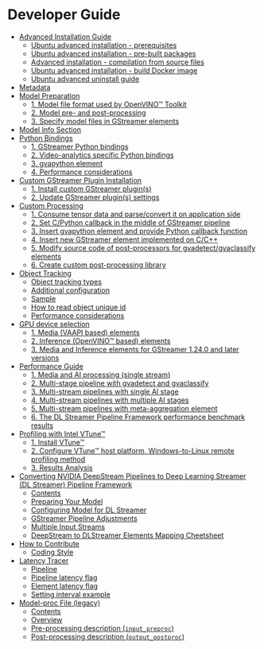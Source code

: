 # Developer Guide

- [Advanced Installation Guide](./advanced_install/advanced_install_guide_index.md)
  - [Ubuntu advanced installation - prerequisites](./advanced_install/advanced_install_guide_prerequisites.md)
  - [Ubuntu advanced installation - pre-built packages](./advanced_install/advanced_install_guide_prebuilt.md)
  - [Advanced installation - compilation from source files](./advanced_install/advanced_install_guide_compilation.md)
  - [Ubuntu advanced installation - build Docker image](./advanced_install/advanced_build_docker_image.md)
  - [Ubuntu advanced uninstall guide](./advanced_install/advanced_uninstall_guide.md)
- [Metadata](./metadata.md)
- [Model Preparation](./model_preparation.md)
  - [1. Model file format used by OpenVINO™ Toolkit](./model_preparation.md#1-model-file-format-used-by-openvino-toolkit)
  - [2. Model pre- and post-processing](./model_preparation.md#2-model-pre--and-post-processing)
  - [3. Specify model files in GStreamer elements](./model_preparation.md#3-specify-model-files-in-gstreamer-elements)
- [Model Info Section](./model_info_xml.md)
- [Python Bindings](./python_bindings.md)
  - [1. GStreamer Python bindings](./python_bindings.md#1-gstreamer-python-bindings)
  - [2. Video-analytics specific Python bindings](./python_bindings.md#2-video-analytics-specific-python-bindings)
  - [3. gvapython element](./python_bindings.md#3-gvapython-element)
  - [4. Performance considerations](./python_bindings.md#4-performance-considerations)
- [Custom GStreamer Plugin Installation](./custom_plugin_installation.md)
  - [1. Install custom GStreamer plugin(s)](./custom_plugin_installation.md#1-install-custom-gstreamer-plugins)
  - [2. Update GStreamer plugin(s) settings](./custom_plugin_installation.md#2-update-gstreamer-plugins-settings)
- [Custom Processing](./custom_processing.md)
  - [1. Consume tensor data and parse/convert it on application side](./custom_processing.md#1-consume-tensor-data-and-parseconvert-it-on-application-side)
  - [2. Set C/Python callback in the middle of GStreamer pipeline](./custom_processing.md#2-set-cpython-callback-in-the-middle-of-gstreamer-pipeline)
  - [3. Insert gvapython element and provide Python callback function](./custom_processing.md#3-insert-gvapython-element-and-provide-python-callback-function)
  - [4. Insert new GStreamer element implemented on C/C++](./custom_processing.md#4-insert-new-gstreamer-element-implemented-on-cc)
  - [5. Modify source code of post-processors for gvadetect/gvaclassify elements](./custom_processing.md#5-modify-source-code-of-post-processors-for-gvadetectgvaclassify-elements)
  - [6. Create custom post-processing library](./custom_processing.md#6-create-custom-post-processing-library)
- [Object Tracking](./object_tracking.md)
  - [Object tracking types](./object_tracking.md#object-tracking-types)
  - [Additional configuration](./object_tracking.md#additional-configuration)
  - [Sample](./object_tracking.md#sample)
  - [How to read object unique id](./object_tracking.md#how-to-read-object-unique-id)
  - [Performance considerations](./object_tracking.md#performance-considerations)
- [GPU device selection](./gpu_device_selection.md)
  - [1. Media (VAAPI based) elements](./gpu_device_selection.md#1-media-vaapi-based-elements)
  - [2. Inference (OpenVINO™ based) elements](./gpu_device_selection.md#2-inference-openvino-based-elements)
  - [3. Media and Inference elements for GStreamer 1.24.0 and later versions](./gpu_device_selection.md#3-media-and-inference-elements-for-gstreamer-1240-and-later-versions)
- [Performance Guide](./performance_guide.md)
  - [1. Media and AI processing (single stream)](./performance_guide.md#1-media-and-ai-processing-single-stream)
  - [2. Multi-stage pipeline with gvadetect and gvaclassify](./performance_guide.md#2-multi-stage-pipeline-with-gvadetect-and-gvaclassify)
  - [3. Multi-stream pipelines with single AI stage](./performance_guide.md#3-multi-stream-pipelines-with-single-ai-stage)
  - [4. Multi-stream pipelines with multiple AI stages](./performance_guide.md#4-multi-stream-pipelines-with-multiple-ai-stages)
  - [5. Multi-stream pipelines with meta-aggregation element](./performance_guide.md#5-multi-stream-pipelines-with-meta-aggregation-element)
  - [6. The DL Streamer Pipeline Framework performance benchmark results](./performance_guide.md#6-the-deep-learning-streamer-pipeline-framework-performance-benchmark-results)
- [Profiling with Intel VTune™](./profiling.md)
  - [1. Install VTune™](./profiling.md#1-install-vtune)
  - [2. Configure VTune™ host platform, Windows-to-Linux remote profiling method](./profiling.md#2-configure-vtune-host-platform-windows-to-linux-remote-profiling-method)
  - [3. Results Analysis](./profiling.md#3-results-analysis)
- [Converting NVIDIA DeepStream Pipelines to Deep Learning Streamer (DL Streamer) Pipeline Framework](./converting_deepstream_to_dlstreamer.md)
  - [Contents](./converting_deepstream_to_dlstreamer.md#contents)
  - [Preparing Your Model](./converting_deepstream_to_dlstreamer.md#preparing-your-model)
  - [Configuring Model for DL Streamer](./converting_deepstream_to_dlstreamer.md#configuring-model-for-deep-learning-streamer)
  - [GStreamer Pipeline Adjustments](./converting_deepstream_to_dlstreamer.md#gstreamer-pipeline-adjustments)
  - [Multiple Input Streams](./converting_deepstream_to_dlstreamer.md#multiple-input-streams)
  - [DeepStream to DLStreamer Elements Mapping Cheetsheet](./converting_deepstream_to_dlstreamer.md#deepstream-to-dlstreamer-elements-mapping-cheetsheet)
- [How to Contribute](./how_to_contribute.md)
  - [Coding Style](./coding_style.md)
- [Latency Tracer](./latency_tracer.md)
  - [Pipeline](./latency_tracer.md#pipeline)
  - [Pipeline latency flag](./latency_tracer.md#pipeline-latency-flag)
  - [Element latency flag](./latency_tracer.md#element-latency-flag)
  - [Setting interval example](./latency_tracer.md#setting-interval-example)
- [Model-proc File (legacy)](./model_proc_file.md)
  - [Contents](./model_proc_file.md#table-of-contents)
  - [Overview](./model_proc_file.md#model-proc-overview)
  - [Pre-processing description (`input_preproc`)](./model_proc_file.md#pre-processing-description)
  - [Post-processing description (`output_postproc`)](./model_proc_file.md#post-processing-description-output_postproc)

<!--hide_directive
:::{toctree}
:maxdepth: 2
:hidden:

advanced_install/advanced_install_guide_index
metadata
model_preparation
model_info_xml
python_bindings
custom_plugin_installation
custom_processing
object_tracking
gpu_device_selection
performance_guide
profiling
converting_deepstream_to_dlstreamer
how_to_contribute
latency_tracer
model_proc_file
:::
hide_directive-->